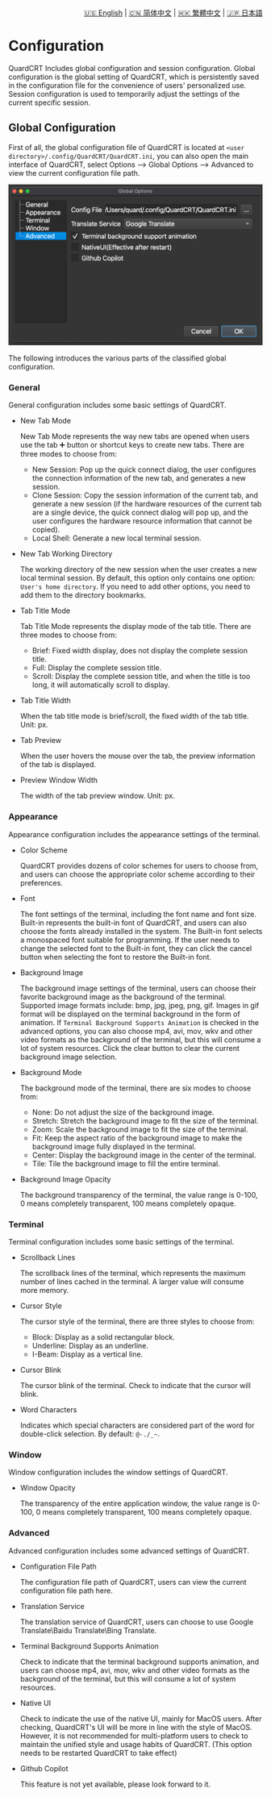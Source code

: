 <div style="text-align: right"><a href="../../en/latest/configuration.html">🇺🇸 English</a> | <a href="../../zh-cn/latest/configuration.html">🇨🇳 简体中文</a> | <a href="../../zh-tw/latest/configuration.html">🇭🇰 繁體中文</a> | <a href="../../ja/latest/configuration.html">🇯🇵 日本語</a></div>

# Configuration

QuardCRT Includes global configuration and session configuration. Global configuration is the global setting of QuardCRT, which is persistently saved in the configuration file for the convenience of users' personalized use. Session configuration is used to temporarily adjust the settings of the current specific session.

## Global Configuration

First of all, the global configuration file of QuardCRT is located at `<user directory>/.config/QuardCRT/QuardCRT.ini`, you can also open the main interface of QuardCRT, select Options --> Global Options --> Advanced to view the current configuration file path.

![Configuration file path](./img/configuration_1.png)

The following introduces the various parts of the classified global configuration.

### General

General configuration includes some basic settings of QuardCRT.

- New Tab Mode

    New Tab Mode represents the way new tabs are opened when users use the tab ➕ button or shortcut keys to create new tabs. There are three modes to choose from:

    - New Session: Pop up the quick connect dialog, the user configures the connection information of the new tab, and generates a new session.
    - Clone Session: Copy the session information of the current tab, and generate a new session (if the hardware resources of the current tab are a single device, the quick connect dialog will pop up, and the user configures the hardware resource information that cannot be copied).
    - Local Shell: Generate a new local terminal session.

- New Tab Working Directory

    The working directory of the new session when the user creates a new local terminal session. By default, this option only contains one option: `User's home directory`. If you need to add other options, you need to add them to the directory bookmarks.

- Tab Title Mode

    Tab Title Mode represents the display mode of the tab title. There are three modes to choose from:

    - Brief: Fixed width display, does not display the complete session title.
    - Full: Display the complete session title.
    - Scroll: Display the complete session title, and when the title is too long, it will automatically scroll to display.

- Tab Title Width

    When the tab title mode is brief/scroll, the fixed width of the tab title. Unit: px.

- Tab Preview

    When the user hovers the mouse over the tab, the preview information of the tab is displayed.

- Preview Window Width

    The width of the tab preview window. Unit: px.

### Appearance

Appearance configuration includes the appearance settings of the terminal.

- Color Scheme

    QuardCRT provides dozens of color schemes for users to choose from, and users can choose the appropriate color scheme according to their preferences.

- Font
    
    The font settings of the terminal, including the font name and font size. Built-in represents the built-in font of QuardCRT, and users can also choose the fonts already installed in the system. The Built-in font selects a monospaced font suitable for programming. If the user needs to change the selected font to the Built-in font, they can click the cancel button when selecting the font to restore the Built-in font.

- Background Image

    The background image settings of the terminal, users can choose their favorite background image as the background of the terminal. Supported image formats include: bmp, jpg, jpeg, png, gif. Images in gif format will be displayed on the terminal background in the form of animation. If `Terminal Background Supports Animation` is checked in the advanced options, you can also choose mp4, avi, mov, wkv and other video formats as the background of the terminal, but this will consume a lot of system resources. Click the clear button to clear the current background image selection.

- Background Mode

    The background mode of the terminal, there are six modes to choose from:

    - None: Do not adjust the size of the background image.
    - Stretch: Stretch the background image to fit the size of the terminal.
    - Zoom: Scale the background image to fit the size of the terminal.
    - Fit: Keep the aspect ratio of the background image to make the background image fully displayed in the terminal.
    - Center: Display the background image in the center of the terminal.
    - Tile: Tile the background image to fill the entire terminal.

- Background Image Opacity

    The background transparency of the terminal, the value range is 0-100, 0 means completely transparent, 100 means completely opaque.

### Terminal

Terminal configuration includes some basic settings of the terminal.

- Scrollback Lines

    The scrollback lines of the terminal, which represents the maximum number of lines cached in the terminal. A larger value will consume more memory.

- Cursor Style

    The cursor style of the terminal, there are three styles to choose from:

    - Block: Display as a solid rectangular block.
    - Underline: Display as an underline.
    - I-Beam: Display as a vertical line.

- Cursor Blink

    The cursor blink of the terminal. Check to indicate that the cursor will blink.

- Word Characters

    Indicates which special characters are considered part of the word for double-click selection. By default: `@-./_~`.

### Window

Window configuration includes the window settings of QuardCRT.

- Window Opacity

    The transparency of the entire application window, the value range is 0-100, 0 means completely transparent, 100 means completely opaque.

### Advanced

Advanced configuration includes some advanced settings of QuardCRT.

- Configuration File Path

    The configuration file path of QuardCRT, users can view the current configuration file path here.

- Translation Service
    
    The translation service of QuardCRT, users can choose to use Google Translate\Baidu Translate\Bing Translate.

- Terminal Background Supports Animation

    Check to indicate that the terminal background supports animation, and users can choose mp4, avi, mov, wkv and other video formats as the background of the terminal, but this will consume a lot of system resources.

- Native UI

    Check to indicate the use of the native UI, mainly for MacOS users. After checking, QuardCRT's UI will be more in line with the style of MacOS. However, it is not recommended for multi-platform users to check to maintain the unified style and usage habits of QuardCRT. (This option needs to be restarted QuardCRT to take effect)

- Github Copilot

    This feature is not yet available, please look forward to it.
